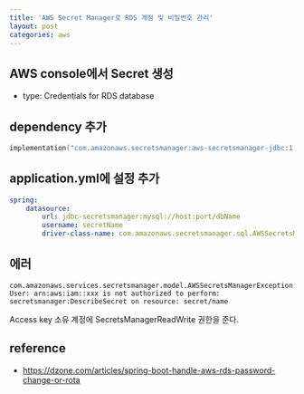 ```yaml
---
title: 'AWS Secret Manager로 RDS 계정 및 비밀번호 관리'
layout: post
categories: aws
---
```


## AWS console에서 Secret 생성
- type: Credentials for RDS database

## dependency 추가
```kotlin
implementation("com.amazonaws.secretsmanager:aws-secretsmanager-jdbc:1.0.6")
```

## application.yml에 설정 추가
```yaml
spring:
    datasource:
        url: jdbc-secretsmanager:mysql://host:port/dbName
        username: secretName
        driver-class-name: com.amazonaws.secretsmanager.sql.AWSSecretsManagerMySQLDriver
```

## 에러
```text
com.amazonaws.services.secretsmanager.model.AWSSecretsManagerException: User: arn:aws:iam::xxx is not authorized to perform: secretsmanager:DescribeSecret on resource: secret/name
```
Access key 소유 계정에 SecretsManagerReadWrite 권한을 준다.

## reference
- <https://dzone.com/articles/spring-boot-handle-aws-rds-password-change-or-rota>



